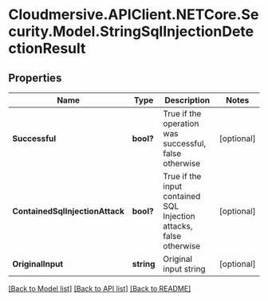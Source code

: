 # Cloudmersive.APIClient.NETCore.Security.Model.StringSqlInjectionDetectionResult
## Properties

Name | Type | Description | Notes
------------ | ------------- | ------------- | -------------
**Successful** | **bool?** | True if the operation was successful, false otherwise | [optional] 
**ContainedSqlInjectionAttack** | **bool?** | True if the input contained SQL Injection attacks, false otherwise | [optional] 
**OriginalInput** | **string** | Original input string | [optional] 

[[Back to Model list]](../README.md#documentation-for-models) [[Back to API list]](../README.md#documentation-for-api-endpoints) [[Back to README]](../README.md)

